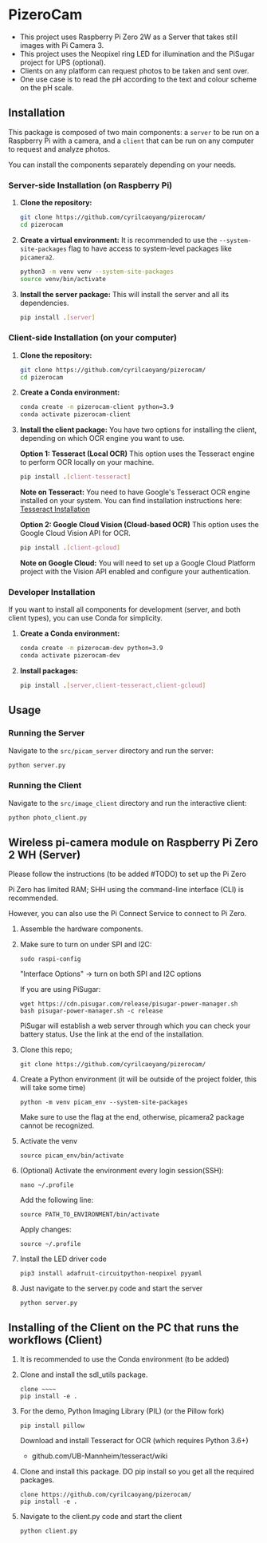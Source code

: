 # PizeroCam
- This project uses Raspberry Pi Zero 2W as a Server that takes still images with Pi Camera 3.
- This project uses the Neopixel ring LED for illumination and the PiSugar project for UPS (optional).
- Clients on any platform can request photos to be taken and sent over.
- One use case is to read the pH according to the text and colour scheme on the pH scale.

## Installation

This package is composed of two main components: a `server` to be run on a Raspberry Pi with a camera, and a `client` that can be run on any computer to request and analyze photos.

You can install the components separately depending on your needs.

### Server-side Installation (on Raspberry Pi)

1.  **Clone the repository:**
    ```bash
    git clone https://github.com/cyrilcaoyang/pizerocam/
    cd pizerocam
    ```

2.  **Create a virtual environment:**
    It is recommended to use the `--system-site-packages` flag to have access to system-level packages like `picamera2`.
    ```bash
    python3 -m venv venv --system-site-packages
    source venv/bin/activate
    ```

3.  **Install the server package:**
    This will install the server and all its dependencies.
    ```bash
    pip install .[server]
    ```

### Client-side Installation (on your computer)

1.  **Clone the repository:**
    ```bash
    git clone https://github.com/cyrilcaoyang/pizerocam/
    cd pizerocam
    ```

2.  **Create a Conda environment:**
    ```bash
    conda create -n pizerocam-client python=3.9
    conda activate pizerocam-client
    ```

3.  **Install the client package:**
    You have two options for installing the client, depending on which OCR engine you want to use.

    **Option 1: Tesseract (Local OCR)**
    This option uses the Tesseract engine to perform OCR locally on your machine.
    ```bash
    pip install .[client-tesseract]
    ```
    **Note on Tesseract:** You need to have Google's Tesseract OCR engine installed on your system. You can find installation instructions here: [Tesseract Installation](https://github.com/tesseract-ocr/tesseract/wiki)

    **Option 2: Google Cloud Vision (Cloud-based OCR)**
    This option uses the Google Cloud Vision API for OCR.
    ```bash
    pip install .[client-gcloud]
    ```
    **Note on Google Cloud:** You will need to set up a Google Cloud Platform project with the Vision API enabled and configure your authentication.

### Developer Installation

If you want to install all components for development (server, and both client types), you can use Conda for simplicity.

1.  **Create a Conda environment:**
    ```bash
    conda create -n pizerocam-dev python=3.9
    conda activate pizerocam-dev
    ```

2. **Install packages:**
    ```bash
    pip install .[server,client-tesseract,client-gcloud]
    ```

## Usage

### Running the Server

Navigate to the `src/picam_server` directory and run the server:

```bash
python server.py
```

### Running the Client

Navigate to the `src/image_client` directory and run the interactive client:

```bash
python photo_client.py
```

## Wireless pi-camera module on Raspberry Pi Zero 2 WH (Server)
Please follow the instructions (to be added #TODO) to set up the Pi Zero

Pi Zero has limited RAM; SHH using the command-line interface (CLI) is recommended. 

However, you can also use the Pi Connect Service to connect to Pi Zero.

  1. Assemble the hardware components.
  
  2. Make sure to turn on under SPI and I2C: 
     ```
     sudo raspi-config
     ```

     "Interface Options" -> turn on both SPI and I2C options
     
     If you are using PiSugar:
     ```
     wget https://cdn.pisugar.com/release/pisugar-power-manager.sh
     bash pisugar-power-manager.sh -c release
     ```
     PiSugar will establish a web server through which you can check your battery status.
     Use the link at the end of the installation.

  4. Clone this repo; 
     ```
     git clone https://github.com/cyrilcaoyang/pizerocam/
     ```
     
  5. Create a Python environment (it will be outside of the project folder, this will take some time)
     ```
     python -m venv picam_env --system-site-packages
     ```
     Make sure to use the flag at the end, otherwise, picamera2 package cannot be recognized.
     
  6. Activate the venv
     ```
     source picam_env/bin/activate

     ```
  7. (Optional) Activate the environment every login session(SSH):
      
      ```
      nano ~/.profile
      ```
      
      Add the following line:
      ```
      source PATH_TO_ENVIRONMENT/bin/activate
      ```

      Apply changes:
      ```
      source ~/.profile
      ```
      
  8. Install the LED driver code
     ```
     pip3 install adafruit-circuitpython-neopixel pyyaml
     ```
    
  9. Just navigate to the server.py code and start the server
     ```
     python server.py
     ```


      
## Installing of the Client on the PC that runs the workflows (Client)

  1. It is recommended to use the Conda environment (to be added)
  2. Clone and install the sdl_utils package.
     ```
     clone ~~~~
     pip install -e .
     ```
  3. For the demo, Python Imaging Library (PIL) (or the Pillow fork)
     ```
     pip install pillow
     ```
     Download and install Tesseract for OCR (which requires Python 3.6+)
      - github.com/UB-Mannheim/tesseract/wiki

  4. Clone and install this package. DO pip install so you get all the required packages.
     ```
     clone https://github.com/cyrilcaoyang/pizerocam/
     pip install -e .
     ```
    
  5. Navigate to the client.py code and start the client
     ```
     python client.py
     ```
